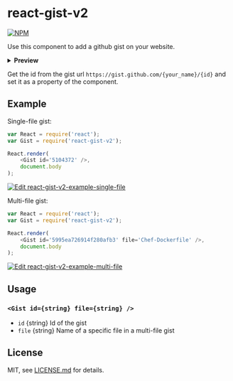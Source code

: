 # react-gist-v2

[![NPM](https://nodei.co/npm/react-gist.png)](https://nodei.co/npm/react-gist-v2/)

Use this component to add a github gist on your website.

<p><details>
  <summary><b>Preview</b></summary>
  <p><img src="https://i.imgur.com/4EYDskB.png" /></p>
</details></p>

Get the id from the gist url `https://gist.github.com/{your_name}/{id}` and set it as a property of the component.

## Example

Single-file gist:

```js
var React = require('react');
var Gist = require('react-gist-v2');

React.render(
    <Gist id='5104372' />,
    document.body
);
```

[![Edit react-gist-v2-example-single-file](https://codesandbox.io/static/img/play-codesandbox.svg)](https://codesandbox.io/s/reactgistexamplesinglefile-z9vkc?fontsize=14)

Multi-file gist:

```js
var React = require('react');
var Gist = require('react-gist-v2');

React.render(
    <Gist id='5995ea726914f280afb3' file='Chef-Dockerfile' />,
    document.body
);
```

[![Edit react-gist-v2-example-multi-file](https://codesandbox.io/static/img/play-codesandbox.svg)](https://codesandbox.io/s/reactgistexamplemultifile-9rw4g?fontsize=14)

## Usage

### `<Gist id={string} file={string} />`

- `id` {string} Id of the gist
- `file` {string} Name of a specific file in a multi-file gist

## License

MIT, see [LICENSE.md](http://github.com/tleunen/react-gist-v2/blob/master/LICENSE.md) for details.

